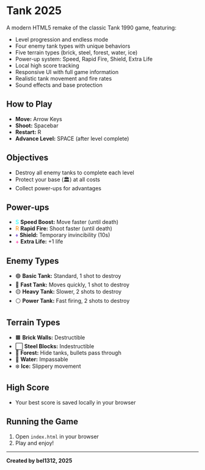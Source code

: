# Tank 2025

A modern HTML5 remake of the classic Tank 1990 game, featuring:

- Level progression and endless mode
- Four enemy tank types with unique behaviors
- Five terrain types (brick, steel, forest, water, ice)
- Power-up system: Speed, Rapid Fire, Shield, Extra Life
- Local high score tracking
- Responsive UI with full game information
- Realistic tank movement and fire rates
- Sound effects and base protection

## How to Play

- **Move:** Arrow Keys
- **Shoot:** Spacebar
- **Restart:** R
- **Advance Level:** SPACE (after level complete)

## Objectives

- Destroy all enemy tanks to complete each level
- Protect your base (🏛️) at all costs
- Collect power-ups for advantages

## Power-ups

- <span style="color: #00ffff">S</span> **Speed Boost:** Move faster (until death)
- <span style="color: #ff8c00">R</span> **Rapid Fire:** Shoot faster (until death)
- <span style="color: #9370db">♦</span> **Shield:** Temporary invincibility (10s)
- <span style="color: #ff1493">+</span> **Extra Life:** +1 life

## Enemy Types

- 🟢 **Basic Tank:** Standard, 1 shot to destroy
- 🔴 **Fast Tank:** Moves quickly, 1 shot to destroy
- 🟡 **Heavy Tank:** Slower, 2 shots to destroy
- ⚪ **Power Tank:** Fast firing, 2 shots to destroy

## Terrain Types

- 🟫 **Brick Walls:** Destructible
- ⬜ **Steel Blocks:** Indestructible
- 🌲 **Forest:** Hide tanks, bullets pass through
- 🌊 **Water:** Impassable
- ❄️ **Ice:** Slippery movement

## High Score

- Your best score is saved locally in your browser

## Running the Game

1. Open `index.html` in your browser
2. Play and enjoy!

---

**Created by bel1312, 2025**
